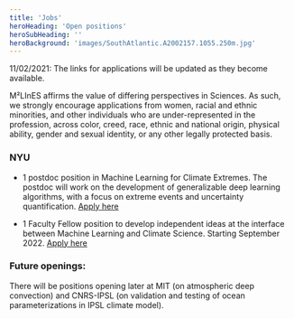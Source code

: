 ```yaml
---
title: 'Jobs'
heroHeading: 'Open positions'
heroSubHeading: ''
heroBackground: 'images/SouthAtlantic.A2002157.1055.250m.jpg'
---
```


11/02/2021: The links for applications will be updated as they become available. 

M²LInES affirms the value of differing perspectives in Sciences. As such, we strongly encourage applications from women, racial and ethnic minorities, and other individuals who are under-represented in the profession, across color, creed, race, ethnic and national origin, physical ability, gender and sexual identity, or any other legally protected basis. 

### NYU

* 1 postdoc position in Machine Learning for Climate Extremes. The postdoc will work on the development of generalizable deep learning algorithms, with a focus on extreme events and uncertainty quantification. [Apply here](https://apply.interfolio.com/94597)

* 1 Faculty Fellow position to develop independent ideas at the interface between Machine Learning and Climate Science. Starting September 2022. [Apply here](https://apply.interfolio.com/97037)

### Future openings:

There will be positions opening later at MIT (on atmospheric deep convection) and CNRS-IPSL (on validation and testing of ocean parameterizations in IPSL climate model).


